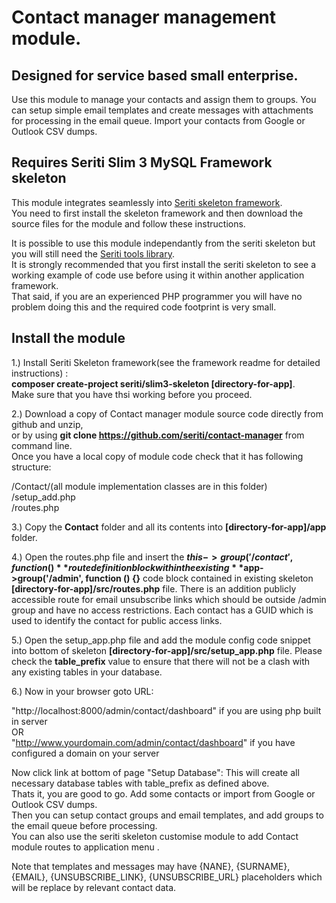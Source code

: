 # Contact manager management module. 

## Designed for service based small enterprise.

Use this module to manage your contacts and assign them to groups. You can setup simple email templates and 
create messages with attachments for processing in the email queue. Import your contacts from Google or Outlook CSV dumps.  

## Requires Seriti Slim 3 MySQL Framework skeleton

This module integrates seamlessly into [Seriti skeleton framework](https://github.com/seriti/slim3-skeleton).  
You need to first install the skeleton framework and then download the source files for the module and follow these instructions.

It is possible to use this module independantly from the seriti skeleton but you will still need the [Seriti tools library](https://github.com/seriti/tools).  
It is strongly recommended that you first install the seriti skeleton to see a working example of code use before using it within another application framework.  
That said, if you are an experienced PHP programmer you will have no problem doing this and the required code footprint is very small.  

## Install the module

1.) Install Seriti Skeleton framework(see the framework readme for detailed instructions) :   
    **composer create-project seriti/slim3-skeleton [directory-for-app]**.  
    Make sure that you have thsi working before you proceed.

2.) Download a copy of Contact manager module source code directly from github and unzip,  
or by using **git clone https://github.com/seriti/contact-manager** from command line.  
Once you have a local copy of module code check that it has following structure:  

/Contact/(all module implementation classes are in this folder)  
/setup_add.php  
/routes.php  

3.) Copy the **Contact** folder and all its contents into **[directory-for-app]/app** folder.

4.) Open the routes.php file and insert the **$this->group('/contact', function (){}** route definition block
within the existing  **$app->group('/admin', function () {}** code block contained in existing skeleton **[directory-for-app]/src/routes.php** file.
There is an addition publicly accessible route for email unsubscribe links which should be outside /admin group and have no access restrictions.
Each contact has a GUID which is used to identify the contact for public access links.

5.) Open the setup_app.php file and  add the module config code snippet into bottom of skeleton **[directory-for-app]/src/setup_app.php** file.
Please check the **table_prefix** value to ensure that there will not be a clash with any existing tables in your database.

6.) Now in your browser goto URL:  

"http://localhost:8000/admin/contact/dashboard" if you are using php built in server  
OR   
"http://www.yourdomain.com/admin/contact/dashboard" if you have configured a domain on your server  

Now click link at bottom of page "Setup Database": This will create all necessary database tables with table_prefix as defined above.  
Thats it, you are good to go. Add some contacts or import from Google or Outlook CSV dumps.   
Then you can setup contact groups and email templates, and add groups to the email queue before processing.  
You can also use the seriti skeleton customise module to add Contact module routes to application menu  .

Note that templates and messages may have {NANE}, {SURNAME}, {EMAIL}, {UNSUBSCRIBE_LINK}, {UNSUBSCRIBE_URL} placeholders which will be replace by relevant contact data. 
